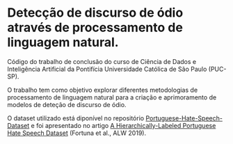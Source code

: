 # Detecção de discurso de ódio através de processamento de linguagem natural.

Código do trabalho de conclusão do curso de Ciência de Dados e Inteligência Artificial da Pontifícia Universidade Católica de São Paulo (PUC-SP).

O trabalho tem como objetivo explorar diferentes metodologias de processamento de linguagem natural para a criação e aprimoramento de modelos de deteção de discurso de ódio.

O dataset utilizado está diponível no repositório [Portuguese-Hate-Speech-Dataset](https://github.com/paulafortuna/Portuguese-Hate-Speech-Dataset) e foi apresentado no artigo [A Hierarchically-Labeled Portuguese Hate Speech Dataset](https://aclanthology.org/W19-3510) (Fortuna et al., ALW 2019).
